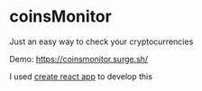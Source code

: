 # coinsMonitor
Just an easy way to check your cryptocurrencies

Demo: https://coinsmonitor.surge.sh/

I used <a target="_blank" href="https://github.com/facebook/create-react-app">create react app</a> to develop this
